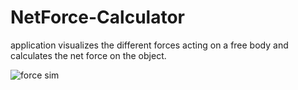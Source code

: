 # NetForce-Calculator
application visualizes the different forces acting on a free body and calculates the net force on the object.

![force sim](https://user-images.githubusercontent.com/22419025/36949227-71e0dcdc-1fb3-11e8-8762-3a4b8df7b161.png)


